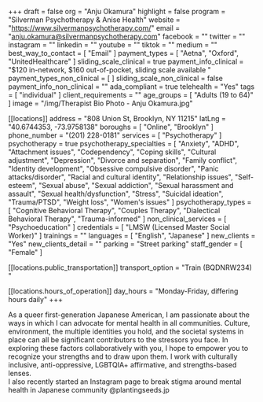 +++
draft = false
org = "Anju Okamura"
highlight = false
program = "Silverman Psychotherapy & Anise Health"
website = "https://www.silvermanpsychotherapy.com/"
email = "anju.okamura@silvermanpsychotherapy.com"
facebook = ""
twitter = ""
instagram = ""
linkedin = ""
youtube = ""
tiktok = ""
medium = ""
best_way_to_contact = [ "Email" ]
payment_types = [ "Aetna", "Oxford", "UnitedHealthcare" ]
sliding_scale_clinical = true
payment_info_clinical = "$120 in-network, $160 out-of-pocket, sliding scale available "
payment_types_non_clinical = [ ]
sliding_scale_non_clinical = false
payment_info_non_clinical = ""
ada_compliant = true
telehealth = "Yes"
tags = [ "individual" ]
client_requirements = ""
age_groups = [ "Adults (19 to 64)" ]
image = "/img/Therapist Bio Photo - Anju Okamura.jpg"

[[locations]]
address = "808 Union St, Brooklyn, NY 11215"
latLng = "40.6744353, -73.9758138"
boroughs = [ "Online", "Brooklyn" ]
phone_number = "(201) 228-0181‬"
services = [ "Psychotherapy" ]
psychotherapy = true
psychotherapy_specialties = [
  "Anxiety",
  "ADHD",
  "Attachment issues",
  "Codependency",
  "Coping skills",
  "Cultural adjustment",
  "Depression",
  "Divorce and separation",
  "Family conflict",
  "Identity development",
  "Obsessive compulsive disorder",
  "Panic attacks/disorder",
  "Racial and cultural identity",
  "Relationship issues",
  "Self-esteem",
  "Sexual abuse",
  "Sexual addiction",
  "Sexual harassment and assault",
  "Sexual health/dysfunction",
  "Stress",
  "Suicidal ideation",
  "Trauma/PTSD",
  "Weight loss",
  "Women's issues"
]
psychotherapy_types = [
  "Cognitive Behavioral Therapy",
  "Couples Therapy",
  "Dialectical Behavioral Therapy",
  "Trauma-informed"
]
non_clinical_services = [ "Psychoeducation" ]
credentials = [ "LMSW (Licensed Master Social Worker)" ]
trainings = ""
languages = [ "English", "Japanese" ]
new_clients = "Yes"
new_clients_detail = ""
parking = "Street parking"
staff_gender = [ "Female" ]

  [[locations.public_transportation]]
  transport_option = "Train (BQDNRW234) "

  [[locations.hours_of_operation]]
  day_hours = "Monday-Friday, differing hours daily"
+++

As a queer first-generation Japanese American, I am passionate about the ways in which I can advocate for mental health in all communities. Culture, environment, the multiple identities you hold, and the societal systems in place can all be significant contributors to the stressors you face. In exploring these factors collaboratively with you, I hope to empower you to recognize your strengths and to draw upon them. I work with culturally inclusive, anti-oppressive, LGBTQIA+ affirmative, and strengths-based lenses. <br>
I also recently started an Instagram page to break stigma around mental health in Japanese community @plantingseeds.jp

